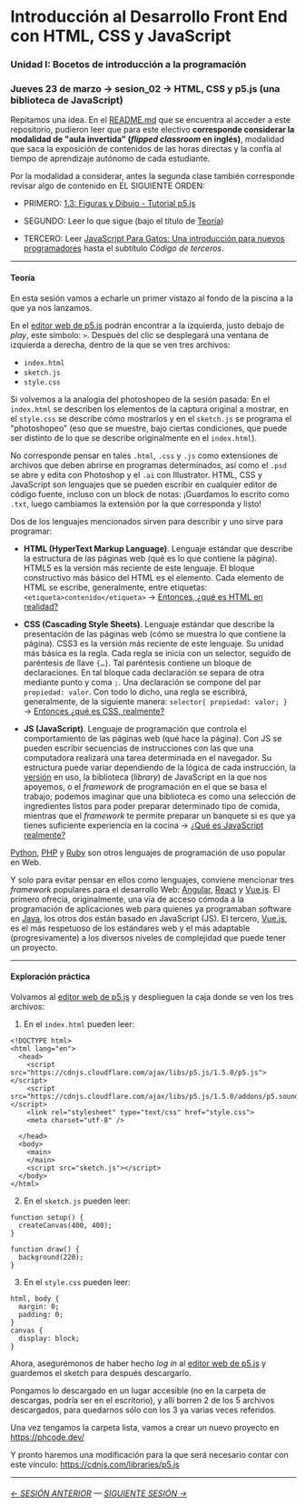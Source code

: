 # Introducción al Desarrollo Front End con HTML, CSS y JavaScript

### Unidad I: Bocetos de introducción a la programación

### Jueves 23 de marzo → sesion_02 → HTML, CSS y p5.js (una biblioteca de JavaScript)

Repitamos una idea. En el [README.md](https://github.com/profesorfaco/front-2023-1#readme) que se encuentra al acceder a este repositorio, pudieron leer que para este electivo **corresponde considerar la modalidad de "aula invertida" (*flipped classroom* en inglés)**, modalidad que saca la exposición de contenidos de las horas directas y la confía al tiempo de aprendizaje autónomo de cada estudiante. 

Por la modalidad a considerar, antes la segunda clase también corresponde revisar algo de contenido en EL SIGUIENTE ORDEN:

- PRIMERO: [1.3: Figuras y Dibujo - Tutorial p5.js](https://youtu.be/c3TeLi6Ns1E)

- SEGUNDO: Leer lo que sigue (bajo el título de [Teoría](https://github.com/profesorfaco/front-2023-2/tree/main/sesion_01#teor%C3%ADa))

- TERCERO: Leer [JavaScript Para Gatos: Una introducción para nuevos programadores](https://jsparagatos.com/) hasta el subtítulo *Código de terceros*.

- - - - - - - - 

#### Teoría

En esta sesión vamos a echarle un primer vistazo al fondo de la piscina a la que ya nos lanzamos.

En el [editor web de p5.js](https://editor.p5js.org/) podrán encontrar a la izquierda, justo debajo de *play*, este símbolo: `>`. Después del clic se desplegará una ventana de izquierda a derecha, dentro de la que se ven tres archivos:

- `index.html` 
- `sketch.js` 
- `style.css`

Si volvemos a la analogía del photoshopeo de la sesión pasada: En el `index.html` se describen los elementos de la captura original a mostrar, en el `style.css` se describe cómo mostrarlos y en el `sketch.js` se programa el "photoshopeo" (eso que se muestre, bajo ciertas condiciones, que puede ser distinto de lo que se describe originalmente en el `index.html`).

No corresponde pensar en tales `.html`, `.css` y `.js` como extensiones de archivos que deben abrirse en programas determinados, así como el `.psd` se abre y edita con Photoshop y el `.ai` con Illustrator. HTML, CSS y JavaScript son lenguajes que se pueden escribir en cualquier editor de código fuente, incluso con un block de notas: ¡Guardamos lo escrito como `.txt`, luego cambiamos la extensión por la que corresponda y listo!

Dos de los lenguajes mencionados sirven para describir y uno sirve para programar:

- **HTML (HyperText Markup Language)**. Lenguaje estándar que describe la estructura de las páginas web (qué es lo que contiene la página). HTML5 es la versión más reciente de este lenguaje. El bloque constructivo más básico del HTML es el elemento. Cada elemento de HTML se escribe, generalmente, entre etiquetas: `<etiqueta>contenido</etiqueta>` → [Entonces, ¿qué es HTML en realidad?](https://developer.mozilla.org/es/docs/Learn/Getting_started_with_the_web/HTML_basics#entonces_%C2%BFqu%C3%A9_es_html_en_realidad)

- **CSS (Cascading Style Sheets)**. Lenguaje estándar que describe la presentación de las páginas web (cómo se muestra lo que contiene la página). CSS3 es la versión más reciente de este lenguaje. Su unidad más básica es la regla. Cada regla se inicia con un selector, seguido de paréntesis de llave `{…}`. Tal paréntesis contiene un bloque de declaraciones. En tal bloque cada declaración se separa de otra mediante punto y coma `;`. Una declaración se compone del par `propiedad: valor`. Con todo lo dicho, una regla se escribirá, generalmente, de la siguiente manera: `selector{ propiedad: valor; }` → [Entonces ¿qué es CSS, realmente?](https://developer.mozilla.org/es/docs/Learn/Getting_started_with_the_web/CSS_basics#entonces_%C2%BFqu%C3%A9_es_css_realmente)

- **JS (JavaScript)**. Lenguaje de programación que controla el comportamiento de las páginas web (qué hace la página). Con JS se pueden escribir secuencias de instrucciones con las que una computadora realizará una tarea determinada en el navegador. Su estructura puede variar dependiendo de la lógica de cada instrucción, la [versión](https://www.w3schools.com/js/js_versions.asp) en uso, la biblioteca (*library*) de JavaScript en la que nos apoyemos, o el *framework* de programación en el que se basa el trabajo; podemos imaginar que una biblioteca es como una selección de ingredientes listos para poder preparar determinado tipo de comida, mientras que el *framework* te permite preparar un banquete si es que ya tienes suficiente experiencia en la cocina → [¿Qué es JavaScript realmente?](https://developer.mozilla.org/es/docs/Learn/Getting_started_with_the_web/JavaScript_basics#%C2%BFqu%C3%A9_es_javascript_realmente)

[Python](https://www.python.org/), [PHP](https://www.php.net/) y [Ruby](https://www.ruby-lang.org/es/) son otros lenguajes de programación de uso popular en Web.

Y solo para evitar pensar en ellos como lenguajes, conviene mencionar tres *framework* populares para el desarrollo Web: [Angular](https://angular.io/), [React](https://es.reactjs.org/) y [Vue.js](https://v3.vuejs.org/). El primero ofrecía, originalmente, una vía de acceso cómoda a la programación de aplicaciones web para quienes ya programaban software en [Java](https://es.wikipedia.org/wiki/Plataforma_Java), los otros dos están basado en JavaScript (JS). El tercero, [Vue.js](https://v3.vuejs.org/), es el más respetuoso de los estándares web y el más adaptable (progresivamente) a los diversos niveles de complejidad que puede tener un proyecto.

- - - - - - - - - - - - - - 

#### Exploración práctica

Volvamos al [editor web de p5.js](https://editor.p5js.org/) y desplieguen la caja donde se ven los tres archivos:

1. En el `index.html` pueden leer: 

```
<!DOCTYPE html>
<html lang="en">
  <head>
    <script src="https://cdnjs.cloudflare.com/ajax/libs/p5.js/1.5.0/p5.js"></script>
    <script src="https://cdnjs.cloudflare.com/ajax/libs/p5.js/1.5.0/addons/p5.sound.min.js"></script>
    <link rel="stylesheet" type="text/css" href="style.css">
    <meta charset="utf-8" />

  </head>
  <body>
    <main>
    </main>
    <script src="sketch.js"></script>
  </body>
</html>
```

2. En el `sketch.js` pueden leer:

```
function setup() {
  createCanvas(400, 400);
}

function draw() {
  background(220);
}
```

3. En el `style.css` pueden leer:

```
html, body {
  margin: 0;
  padding: 0;
}
canvas {
  display: block;
}
```

Ahora, asegurémonos de haber hecho *log in* al [editor web de p5.js](https://editor.p5js.org/) y guardemos el sketch para después descargarlo.

Pongamos lo descargado en un lugar accesible (no en la carpeta de descargas, podría ser en el escritorio), y allí borren 2 de los 5 archivos descargados, para quedarnos sólo con los 3 ya varias veces referidos. 

Una vez tengamos la carpeta lista, vamos a crear un nuevo proyecto en https://phcode.dev/

Y pronto haremos una modificación para la que será necesario contar con este vínculo: https://cdnjs.com/libraries/p5.js

- - - - - - - 

###### [← SESIÓN ANTERIOR](https://github.com/profesorfaco/front-2023-1/tree/main/sesion_01) — [SIGUIENTE SESIÓN →](https://github.com/profesorfaco/front-2023-1/tree/main/sesion_03)
